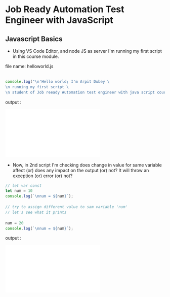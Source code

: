 # Job Ready Automation Test Engineer with JavaScript


## Javascript Basics

- Using VS Code Editor, and node JS as server I'm running my first script in this course module.

file name: helloworld.js
```javascript

console.log("\n'Hello world; I'm Arpit Dubey \
\n running my first script \
\n student of Job reeady Automation test engineer with java script course.'");
```
output :

![output helloworld.js](./images/1_helloworld.js)

- Now, in 2nd script I'm checking does change in value for same variable affect (or) does any impact on the output (or) not?
It will throw an exception (or) error (or) not?

```javascript
// let var const
let num = 10
console.log(`\nnum = ${num}`);

// try to assign different value to sam variable 'num' 
// let's see what it prints

num = 20
console.log(`\nnum = ${num}`);

```

output :

![](./images/2_variables.js)
